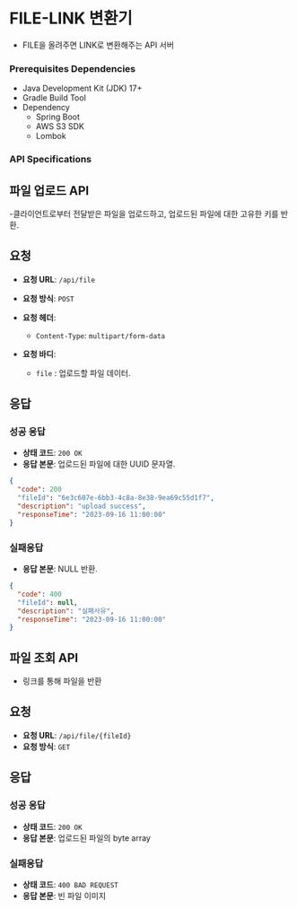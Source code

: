 # FILE-LINK 변환기

- FILE을 올려주면 LINK로 변환해주는 API 서버

### Prerequisites Dependencies

- Java Development Kit (JDK) 17+
- Gradle Build Tool
- Dependency
    - Spring Boot
    - AWS S3 SDK
    - Lombok

### API Specifications

## 파일 업로드 API

-클라이언트로부터 전달받은 파일을 업로드하고, 업로드된 파일에 대한 고유한 키를 반환.

## 요청

- **요청 URL**: `/api/file`
- **요청 방식**: `POST`
- **요청 헤더**:
    - `Content-Type`: `multipart/form-data`

- **요청 바디**:
    - `file` : 업로드할 파일 데이터.

## 응답

### 성공 응답

- **상태 코드**: `200 OK`
- **응답 본문**: 업로드된 파일에 대한 UUID 문자열.

```json
{
  "code": 200
  "fileId": "6e3c607e-6bb3-4c8a-8e38-9ea69c55d1f7",
  "description": "upload success",
  "responseTime": "2023-09-16 11:00:00"
}
```

### 실패응답

- **응답 본문**: NULL 반환.

```json
{
  "code": 400
  "fileId": null,
  "description": "실패사유",
  "responseTime": "2023-09-16 11:00:00"
}
```

## 파일 조회 API

- 링크를 통해 파일을 반환

## 요청

- **요청 URL**: `/api/file/{fileId}`
- **요청 방식**: `GET`

## 응답

### 성공 응답

- **상태 코드**: `200 OK`
- **응답 본문**: 업로드된 파일의 byte array

### 실패응답

- **상태 코드**: `400 BAD REQUEST`
- **응답 본문**: 빈 파일 이미지 

